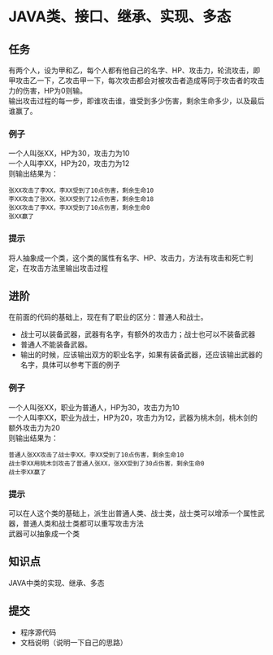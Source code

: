 # JAVA类、接口、继承、实现、多态

## 任务
有两个人，设为甲和乙，每个人都有他自己的名字、HP、攻击力，轮流攻击，即甲攻击乙一下，乙攻击甲一下，每次攻击都会对被攻击者造成等同于攻击者的攻击力的伤害，HP为0则输。  
输出攻击过程的每一步，即谁攻击谁，谁受到多少伤害，剩余生命多少，以及最后谁赢了。

### 例子
一个人叫张XX，HP为30，攻击力为10  
一个人叫李XX，HP为20，攻击力为12  
则输出结果为：  
```
张XX攻击了李XX，李XX受到了10点伤害，剩余生命10
李XX攻击了张XX，张XX受到了12点伤害，剩余生命18
张XX攻击了李XX，李XX受到了10点伤害，剩余生命0
张XX赢了
```

### 提示
将人抽象成一个类，这个类的属性有名字、HP、攻击力，方法有攻击和死亡判定，在攻击方法里输出攻击过程

## 进阶
在前面的代码的基础上，现在有了职业的区分：普通人和战士。  
* 战士可以装备武器，武器有名字，有额外的攻击力；战士也可以不装备武器
* 普通人不能装备武器。
* 输出的时候，应该输出双方的职业名字，如果有装备武器，还应该输出武器的名字，具体可以参考下面的例子

### 例子
一个人叫张XX，职业为普通人，HP为30，攻击力为10  
一个人叫李XX，职业为战士，HP为20，攻击力为12，武器为桃木剑，桃木剑的额外攻击力为20  
则输出结果为：  
```
普通人张XX攻击了战士李XX，李XX受到了10点伤害，剩余生命10
战士李XX用桃木剑攻击了普通人张XX，张XX受到了30点伤害，剩余生命0
战士李XX赢了
```

### 提示
可以在人这个类的基础上，派生出普通人类、战士类，战士类可以增添一个属性武器，普通人类和战士类都可以重写攻击方法  
武器可以抽象成一个类

## 知识点
JAVA中类的实现、继承、多态

## 提交
* 程序源代码
* 文档说明（说明一下自己的思路）
 